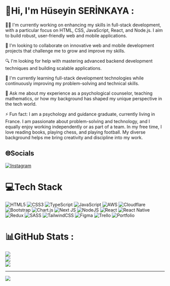 # 💫Hi, I'm Hüseyin SERİNKAYA :
👨‍💻 I'm currently working on enhancing my skills in full-stack development, with a particular focus on HTML, CSS, JavaScript, React, and Node.js. I aim to build robust, user-friendly web and mobile applications.

🤝 I'm looking to collaborate on innovative web and mobile development projects that challenge me to grow and improve my skills.

🔍 I'm looking for help with mastering advanced backend development techniques and building scalable applications.

🌱 I'm currently learning full-stack development technologies while continuously improving my problem-solving and technical skills.

💬 Ask me about my experience as a psychological counselor, teaching mathematics, or how my background has shaped my unique perspective in the tech world.

⚡ Fun fact: I am a psychology and guidance graduate, currently living in France. I am passionate about problem-solving and technology, and I equally enjoy working independently or as part of a team. In my free time, I love reading books, playing chess, and playing football. My diverse background helps me bring creativity and discipline into my work.

## 🌐Socials
[![Instagram](https://img.shields.io/badge/Instagram-%23E4405F.svg?logo=Instagram&logoColor=white)](https://instagram.com/artducode) 

# 💻Tech Stack
![HTML5](https://img.shields.io/badge/html5-%23E34F26.svg?style=for-the-badge&logo=html5&logoColor=white) ![CSS3](https://img.shields.io/badge/css3-%231572B6.svg?style=for-the-badge&logo=css3&logoColor=white) ![TypeScript](https://img.shields.io/badge/typescript-%23007ACC.svg?style=for-the-badge&logo=typescript&logoColor=white) ![JavaScript](https://img.shields.io/badge/javascript-%23323330.svg?style=for-the-badge&logo=javascript&logoColor=%23F7DF1E) ![AWS](https://img.shields.io/badge/AWS-%23FF9900.svg?style=for-the-badge&logo=amazon-aws&logoColor=white) ![Cloudflare](https://img.shields.io/badge/Cloudflare-F38020?style=for-the-badge&logo=Cloudflare&logoColor=white) ![Bootstrap](https://img.shields.io/badge/bootstrap-%23563D7C.svg?style=for-the-badge&logo=bootstrap&logoColor=white) ![Chart.js](https://img.shields.io/badge/chart.js-F5788D.svg?style=for-the-badge&logo=chart.js&logoColor=white) ![Next JS](https://img.shields.io/badge/Next-black?style=for-the-badge&logo=next.js&logoColor=white) ![NodeJS](https://img.shields.io/badge/node.js-6DA55F?style=for-the-badge&logo=node.js&logoColor=white) ![React](https://img.shields.io/badge/react-%2320232a.svg?style=for-the-badge&logo=react&logoColor=%2361DAFB) ![React Native](https://img.shields.io/badge/react_native-%2320232a.svg?style=for-the-badge&logo=react&logoColor=%2361DAFB) ![Redux](https://img.shields.io/badge/redux-%23593d88.svg?style=for-the-badge&logo=redux&logoColor=white) ![SASS](https://img.shields.io/badge/SASS-hotpink.svg?style=for-the-badge&logo=SASS&logoColor=white) ![TailwindCSS](https://img.shields.io/badge/tailwindcss-%2338B2AC.svg?style=for-the-badge&logo=tailwind-css&logoColor=white) 	![Figma](https://img.shields.io/badge/figma-%23F24E1E.svg?style=for-the-badge&logo=figma&logoColor=white) ![Trello](https://img.shields.io/badge/Trello-%23026AA7.svg?style=for-the-badge&logo=Trello&logoColor=white) ![Portfolio](https://img.shields.io/badge/Portfolio-%23000000.svg?style=for-the-badge&logo=firefox&logoColor=#FF7139)
# 📊GitHub Stats :
![](https://github-readme-stats.vercel.app/api?username=Huseyinx12&theme=radical&hide_border=false&include_all_commits=false&count_private=false)<br/>
![](https://github-readme-streak-stats.herokuapp.com/?user=Huseyinx12&theme=radical&hide_border=false)<br/>
![](https://github-readme-stats.vercel.app/api/top-langs/?username=Huseyinx12&theme=radical&hide_border=false&include_all_commits=false&count_private=false&layout=compact)

---
[![](https://visitcount.itsvg.in/api?id=Huseyinx12&icon=0&color=0)](https://visitcount.itsvg.in)

